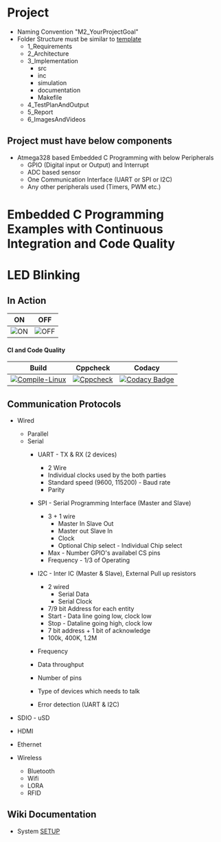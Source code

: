 # Project
* Naming Convention "M2_YourProjectGoal"
* Folder Structure must be similar to [template](https://github.com/stepin654321/MiniProject_Template)
  * 1_Requirements
  * 2_Architecture
  * 3_Implementation
    * src
    * inc
    * simulation
    * documentation
    * Makefile
  * 4_TestPlanAndOutput
  * 5_Report
  * 6_ImagesAndVideos
## Project must have below components
* Atmega328 based Embedded C Programming with below Peripherals 
  * GPIO (Digital input or Output) and Interrupt
  * ADC based sensor
  * One Communication Interface (UART or SPI or I2C)
  * Any other peripherals used (Timers, PWM etc.)

# Embedded C Programming Examples with Continuous Integration and Code Quality

# LED Blinking 

## In Action

|ON|OFF|
|:--:|:--:|
|![ON](simulation/ON.png)|![OFF](simulation/OFF.png)|

#### CI and Code Quality

|Build|Cppcheck|Codacy|
|:--:|:--:|:--:|
|[![Compile-Linux](https://github.com/Bharathgopal/Emb-C/actions/workflows/Compile.yml/badge.svg)](https://github.com/Bharathgopal/Emb-C/actions/workflows/Compile.yml)|[![Cppcheck](https://github.com/Bharathgopal/Emb-C/actions/workflows/CodeQulaity.yml/badge.svg)](https://github.com/Bharathgopal/Emb-C/actions/workflows/CodeQulaity.yml)|[![Codacy Badge](https://app.codacy.com/project/badge/Grade/643b7ca2b2dc4daba1e700c216bb87d9)](https://www.codacy.com/gh/Bharathgopal/Emb-C/dashboard?utm_source=github.com&amp;utm_medium=referral&amp;utm_content=Bharathgopal/Emb-C&amp;utm_campaign=Badge_Grade)|


## Communication Protocols
* Wired
    * Parallel
    * Serial
        * UART  - TX & RX (2 devices)
            * 2 Wire
            * Individual clocks used by the both parties
            * Standard speed (9600, 115200) - Baud rate
            * Parity
        * SPI - Serial Programming Interface (Master and Slave)
            * 3 + 1 wire
                * Master In Slave Out
                * Master out Slave In
                * Clock
                * Optional Chip select - Individual Chip select
            * Max - Number GPIO's availabel CS pins
            * Frequency - 1/3 of Operating 
        * I2C - Inter IC  (Master & Slave), External Pull up resistors
            * 2 wired
                * Serial Data
                * Serial Clock
            * 7/9 bit Address for each entity
            * Start - Data line going low, clock low
            * Stop - Dataline going high, clock low
            * 7 bit address + 1 bit of acknowledge
            * 100k, 400K, 1.2M

        * Frequency
        * Data throughput
        * Number of pins
        * Type of devices which needs to talk
        * Error detection (UART & I2C)

* SDIO - uSD
* HDMI
* Ethernet

* Wireless
    * Bluetooth
    * Wifi
    * LORA
    * RFID

## Wiki Documentation
* System [SETUP](https://github.com/Bharathgopal/Emb-C/wiki)
